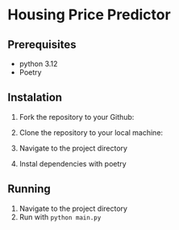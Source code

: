 
# Housing Price Predictor

## Prerequisites 
* python 3.12
* Poetry

## Instalation 
1. Fork the repository to your Github:

2. Clone the repository to your local machine:

3. Navigate to the project directory 

4. Instal dependencies with poetry 

## Running 

1. Navigate to the project directory
2. Run with `python main.py`




